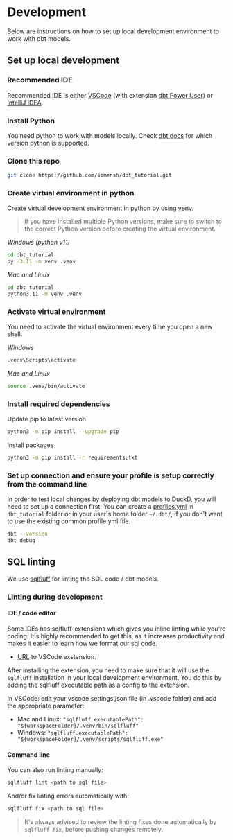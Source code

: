 # Development

Below are instructions on how to set up local development environment to work with dbt models.

## Set up local development

### Recommended IDE

Recommended IDE is either [VSCode](https://code.visualstudio.com) (with
extension [dbt Power User](https://marketplace.visualstudio.com/items?itemName=innoverio.vscode-dbt-power-user)) or
[IntelliJ IDEA](https://www.jetbrains.com/idea/).

### Install Python

You need python to work with models locally. Check [dbt docs](https://docs.getdbt.com/docs/core/pip-install) for
which version python is supported.

### Clone this repo

```bash
git clone https://github.com/simensh/dbt_tutorial.git
```

### Create virtual environment in python

Create virtual development environment in python by using [venv](https://docs.python.org/3/library/venv.html).
> If you have installed multiple Python versions, make sure to switch to the correct Python version before creating the
> virtual environment.

_Windows (python v11)_

```bash
cd dbt_tutorial
py -3.11 -m venv .venv
```

_Mac and Linux_

```bash
cd dbt_tutorial
python3.11 -m venv .venv
```

### Activate virtual environment

You need to activate the virtual environment every time you open a new shell.

_Windows_

```bash
.venv\Scripts\activate
```

_Mac and Linux_

```bash
source .venv/bin/activate
```

### Install required dependencies

Update pip to latest version

```bash
python3 -m pip install --upgrade pip
```

Install packages

```bash
python3 -m pip install -r requirements.txt
```

### Set up connection and ensure your profile is setup correctly from the command line

In order to test local changes by deploying dbt models to DuckD, you will need to set up a connection first.
You can create a [profiles.yml](https://docs.getdbt.com/docs/core/connect-data-platform/profiles.yml) in `dbt_tutorial` folder
or in your user's home folder `~/.dbt/`, if you don't want to use the existing common profile.yml file.

```bash
dbt --version
dbt debug
```

## SQL linting

We use [sqlfluff](https://docs.sqlfluff.com) for linting the SQL code / dbt models.  


### Linting during development
#### IDE / code editor
Some IDEs has sqlfluff-extensions which gives you inline linting while you're coding. It's highly recommended to get this, as it increases productivity and makes it easier to learn how we format our sql code.
 - [URL](https://marketplace.visualstudio.com/items?itemName=dorzey.vscode-sqlfluff) to VSCode exstension.

After installing the extension, you need to make sure that it will use the `sqlfluff` installation in your local development environment. You do this by adding the sqlfluff executable path as a config to the extension.  

In VSCode: edit your vscode settings.json file (in .vscode folder) and add the appropriate parameter:
 - Mac and Linux: `"sqlfluff.executablePath": "${workspaceFolder}/.venv/bin/sqlfluff"`
 - Windows: `"sqlfluff.executablePath": "${workspaceFolder}/.venv/scripts/sqlfluff.exe"`

#### Command line
You can also run linting manually:

```bash
sqlfluff lint <path to sql file>
```

And/or fix linting errors automatically with:

```bash
sqlfluff fix <path to sql file>
```

> It's always advised to review the linting fixes done automatically by `sqlfluff fix`, before pushing changes remotely.
